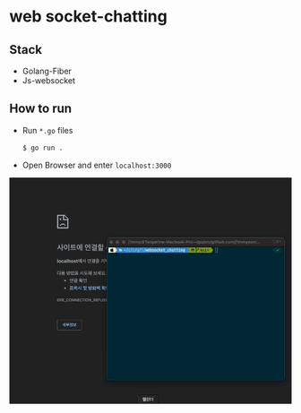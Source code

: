 # web socket-chatting

## Stack

- Golang-Fiber
- Js-websocket

## How to run

- Run `*.go` files 

  ```bash
  $ go run .
  ```

- Open Browser and enter `localhost:3000`

![how_to_run](https://github.com/j1mmyson/websocket_chatting/blob/main/img/websocket_capture.gif?raw=true)